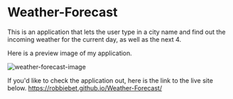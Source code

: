 # Weather-Forecast
This is an application that lets the user type in a city name and find out the incoming weather for the current day, as well as the next 4.


Here is a preview image of my application.


![weather-forecast-image](https://github.com/RobbieBet/Weather-Forecast/assets/141300438/5065d12f-f584-4733-be31-8718dfb55015)



If you'd like to check the application out, here is the link to the live site below.
 https://robbiebet.github.io/Weather-Forecast/


